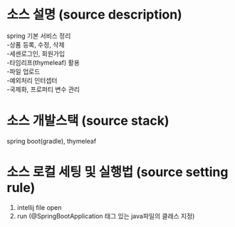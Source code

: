 # 소스 설명 (source description)
spring 기본 서비스 정리  
-상품 등록, 수정, 삭제  
-세센로그인, 회원가입  
-타임리프(thymeleaf) 활용  
-파일 업로드  
-예외처리 인터셉터  
-국제화, 프로퍼티 변수 관리  
  
# 소스 개발스택 (source stack)
spring boot(gradle), thymeleaf

# 소스 로컬 세팅 및 실행법 (source setting rule)

1. intellij file open 
2. run (@SpringBootApplication 태그 있는 java파일의 클래스 지정)
